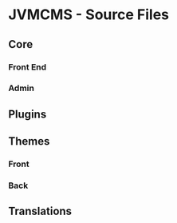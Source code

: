 # JVMCMS - Source Files

## Core

### Front End

### Admin

## Plugins

## Themes

### Front

### Back

## Translations